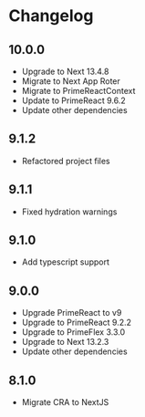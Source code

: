 # Changelog

## 10.0.0

-   Upgrade to Next 13.4.8
-   Migrate to Next App Roter
-   Migrate to PrimeReactContext
-   Update to PrimeReact 9.6.2
-   Update other dependencies

## 9.1.2

-   Refactored project files

## 9.1.1

-   Fixed hydration warnings

## 9.1.0

-   Add typescript support

## 9.0.0

-   Upgrade PrimeReact to v9
-   Upgrade to PrimeReact 9.2.2
-   Upgrade to PrimeFlex 3.3.0
-   Upgrade to Next 13.2.3
-   Update other dependencies

## 8.1.0

-   Migrate CRA to NextJS
